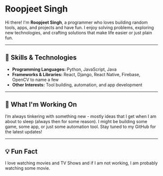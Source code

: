 # Roopjeet Singh 

Hi there! I'm **Roopjeet Singh**, a programmer who loves building random tools, apps, and projects and have fun. I enjoy solving problems, exploring new technologies, and crafting solutions that make life easier or just plain fun.

---

## 🔧 Skills & Technologies
- **Programming Languages:** Python, JavaScript, Java
- **Frameworks & Libraries:** React, Django, React Native, Firebase, OpenCV to name a few
- **Other Interests:** Tool building, automation, and app development

---

## 🌱 What I'm Working On
I’m always tinkering with something new - mostly ideas that I get when I am about to sleep (always then for some reason). I might be building some game, some app, or just some automation tool. Stay tuned to my GitHub for the latest updates!

---

## 💡 Fun Fact
I love watching movies and TV Shows and if I am not working, I am probably watching some movie.
